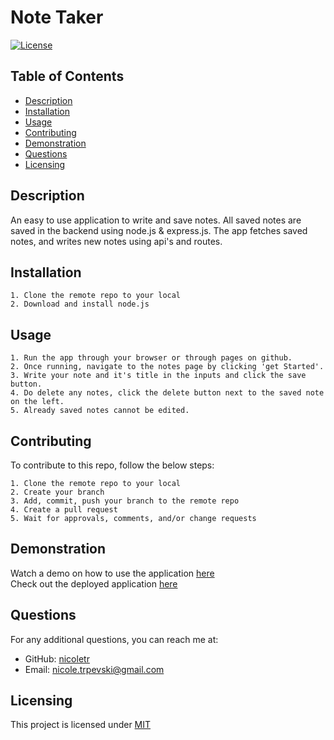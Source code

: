 # Note Taker
[![License](https://img.shields.io/badge/license-MIT-blue.svg)](https://opensource.org/licenses/MIT)
## Table of Contents
* [Description](#description)
* [Installation](#installation)
* [Usage](#usage)
* [Contributing](#contributing)
* [Demonstration](#demonstration)
* [Questions](#questions)
* [Licensing](#licensing)

## Description 
An easy to use application to write and save notes. All saved notes are saved in the backend using node.js & express.js. The app fetches saved notes, and writes new notes using api's and routes. <br>

## Installation
```
1. Clone the remote repo to your local
2. Download and install node.js
```

## Usage
```
1. Run the app through your browser or through pages on github.
2. Once running, navigate to the notes page by clicking 'get Started'.
3. Write your note and it's title in the inputs and click the save button.
4. Do delete any notes, click the delete button next to the saved note on the left.
5. Already saved notes cannot be edited.
```

## Contributing
To contribute to this repo, follow the below steps:
```
1. Clone the remote repo to your local
2. Create your branch
3. Add, commit, push your branch to the remote repo
4. Create a pull request
5. Wait for approvals, comments, and/or change requests
```
## Demonstration
Watch a demo on how to use the application [here]()<br>
Check out the deployed application [here]()

## Questions
For any additional questions, you can reach me at:<br>
* GitHub: [nicoletr](https://github.com/nicoletr) <br>
* Email: [nicole.trpevski@gmail.com](mailto:nicole.trpevski@gmail.com)<br>

## Licensing 
This project is licensed under [MIT](https://opensource.org/licenses/MIT)
